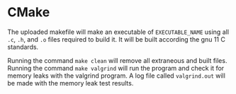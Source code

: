 CMake
======
The uploaded makefile will make an executable of `EXECUTABLE_NAME` using all `.c`, `.h`, and `.o` files required to build it. It will be built according the gnu 11 C standards.

Running the command `make clean` will remove all extraneous and built files.
Running the command `make valgrind` will run the program and check it for memory leaks with the valgrind program. A log file called `valgrind.out` will be made with the memory leak test results.